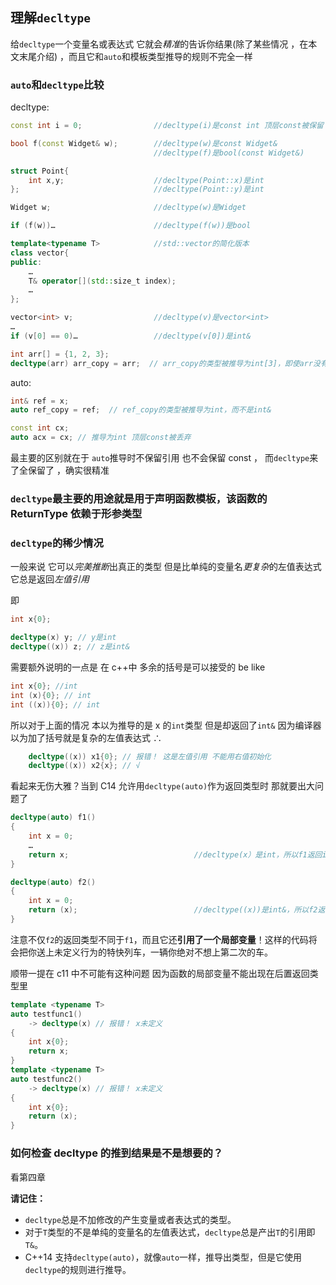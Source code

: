 ## 理解`decltype`

给`decltype`一个变量名或表达式 它就会*精准*的告诉你结果(除了某些情况 ，在本文末尾介绍) ，而且它和`auto`和模板类型推导的规则不完全一样

### `auto`和`decltype`比较

decltype:

```cpp
const int i = 0;                //decltype(i)是const int 顶层const被保留

bool f(const Widget& w);        //decltype(w)是const Widget&
                                //decltype(f)是bool(const Widget&)

struct Point{
    int x,y;                    //decltype(Point::x)是int
};                              //decltype(Point::y)是int

Widget w;                       //decltype(w)是Widget

if (f(w))…                      //decltype(f(w))是bool

template<typename T>            //std::vector的简化版本
class vector{
public:
    …
    T& operator[](std::size_t index);
    …
};

vector<int> v;                  //decltype(v)是vector<int>
…
if (v[0] == 0)…                 //decltype(v[0])是int&

int arr[] = {1, 2, 3};
decltype(arr) arr_copy = arr;  // arr_copy的类型被推导为int[3]，即使arr没有被赋予一个变量
```

auto:

```cpp
int& ref = x;
auto ref_copy = ref;  // ref_copy的类型被推导为int，而不是int&

const int cx;
auto acx = cx; // 推导为int 顶层const被丢弃
```

最主要的区别就在于
`auto`推导时不保留引用 也不会保留 const ，
而`decltype`来了全保留了 ，确实很精准

### `decltype`最主要的用途就是用于声明函数模板，该函数的 ReturnType 依赖于形参类型

### `decltype`的稀少情况

一般来说 它可以*完美推断*出真正的类型
但是比单纯的变量名*更复杂*的左值表达式 它总是返回*左值引用*

即

```cpp
int x{0};

decltype(x) y; // y是int
decltype((x)) z; // z是int&
```

需要额外说明的一点是 在 c++中 多余的括号是可以接受的
be like

```cpp
int x{0}; //int
int (x){0}; // int
int ((x)){0}; // int
```

所以对于上面的情况 本以为推导的是 x 的`int`类型 但是却返回了`int&`
因为编译器以为加了括号就是复杂的左值表达式
∴

```cpp
    decltype((x)) x1{0}; // 报错！ 这是左值引用 不能用右值初始化
    decltype((x)) x2{x}; // √
```

看起来无伤大雅？当到 C14 允许用`decltype(auto)`作为返回类型时 那就要出大问题了

```cpp
decltype(auto) f1()
{
    int x = 0;
    …
    return x;                            //decltype(x）是int，所以f1返回int
}

decltype(auto) f2()
{
    int x = 0;
    return (x);                          //decltype((x))是int&，所以f2返回int&
}
```

注意不仅`f2`的返回类型不同于`f1`，而且它还**引用了一个局部变量**！这样的代码将会把你送上未定义行为的特快列车，一辆你绝对不想上第二次的车。

顺带一提在 c11 中不可能有这种问题 因为函数的局部变量不能出现在后置返回类型里

```cpp
template <typename T>
auto testfunc1()
    -> decltype(x) // 报错！ x未定义
{
    int x{0};
    return x;
}
template <typename T>
auto testfunc2()
    -> decltype(x) // 报错！ x未定义
{
    int x{0};
    return (x);
}
```

### 如何检查 decltype 的推到结果是不是想要的？

看第四章

**请记住：**

- `decltype`总是不加修改的产生变量或者表达式的类型。
- 对于`T`类型的不是单纯的变量名的左值表达式，`decltype`总是产出`T`的引用即`T&`。
- C++14 支持`decltype(auto)`，就像`auto`一样，推导出类型，但是它使用`decltype`的规则进行推导。
